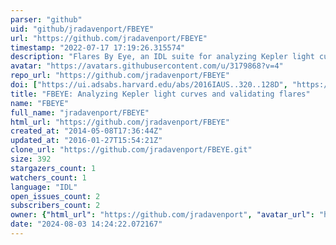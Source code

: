 ```yaml
---
parser: "github"
uid: "github/jradavenport/FBEYE"
url: "https://github.com/jradavenport/FBEYE"
timestamp: "2022-07-17 17:19:26.315574"
description: "Flares By Eye, an IDL suite for analyzing Kepler light curves and validating flares"
avatar: "https://avatars.githubusercontent.com/u/3179868?v=4"
repo_url: "https://github.com/jradavenport/FBEYE"
doi: ["https://ui.adsabs.harvard.edu/abs/2016IAUS..320..128D", "https://ui.adsabs.harvard.edu/abs/2014ApJ...797..122D", "https://ui.adsabs.harvard.edu/abs/2017ascl.soft12011J/abstract"]
title: "FBEYE: Analyzing Kepler light curves and validating flares"
name: "FBEYE"
full_name: "jradavenport/FBEYE"
html_url: "https://github.com/jradavenport/FBEYE"
created_at: "2014-05-08T17:36:44Z"
updated_at: "2016-01-27T15:54:21Z"
clone_url: "https://github.com/jradavenport/FBEYE.git"
size: 392
stargazers_count: 1
watchers_count: 1
language: "IDL"
open_issues_count: 2
subscribers_count: 2
owner: {"html_url": "https://github.com/jradavenport", "avatar_url": "https://avatars.githubusercontent.com/u/3179868?v=4", "login": "jradavenport", "type": "User"}
date: "2024-08-03 14:24:22.072167"
---
```

